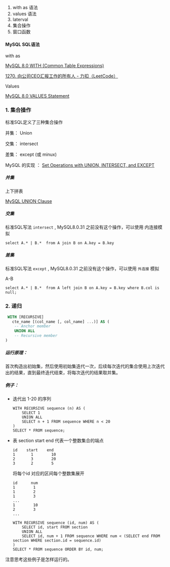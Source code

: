 1. with as 语法
2. values 语法
3. laterval 
4. 集合操作
5. 窗口函数

#### MySQL SQL语法

with as

[MySQL 8.0 WITH (Common Table Expressions)](https://dev.mysql.com/doc/refman/8.0/en/with.html#common-table-expressions-recursive)

[1270. 向公司CEO汇报工作的所有人 - 力扣（LeetCode）](https://leetcode.cn/problems/all-people-report-to-the-given-manager/comments/)



Values 

[MySQL 8.0  VALUES Statement](https://dev.mysql.com/doc/refman/8.0/en/values.html)



### 1. 集合操作

标准SQL定义了三种集合操作

并集： Union 

交集： intersect

差集： except (或 minux)

MySQL 的实现 ： [Set Operations with UNION, INTERSECT, and EXCEPT](https://dev.mysql.com/doc/refman/8.0/en/set-operations.html)



##### 并集

上下拼表

[MySQL  UNION Clause](https://dev.mysql.com/doc/refman/8.0/en/union.html)

##### 交集


标准SQL写法 `intersect` , MySQL8.0.31 之前没有这个操作，可以使用 内连接模拟

```
select A.* | B.*  from A join B on A.key = B.key 
```

##### 差集 

标准SQL写法 `except` , MySQL8.0.31 之前没有这个操作，可以使用 `外连接` 模拟

A-B

```
select A.* | B.*  from A left join B on A.key = B.key where B.col is null;
```



### 2. 递归

```sql
 WITH [RECURSIVE]
   cte_name [(col_name [, col_name] ...)] AS (
    -- Anchor member
    UNION ALL
    -- Recursive member
)
```

##### 运行原理：

首次构造出初始集，然后使用初始集迭代一次，后续每次迭代的集合使用上次迭代出的结果，直到最终迭代结束，将每次迭代的结果取并集。

##### 例子：

- 迭代出 1-20 的序列

	```mysql
	WITH RECURSIVE sequence (n) AS (
	    SELECT 1
	    UNION ALL
	    SELECT n + 1 FROM sequence WHERE n < 20
	)
	SELECT * FROM sequence;
	
	```

- 表 section  start end 代表一个整数集合的端点

	```
	id    start    end 
	1       1        10
	2       3        20
	3       2        5
	```

	将每个id 对应的区间每个整数集展开

	```
	id      num
	1        1
	1        2
	1        3
	...
	1        10
	2        3
	...
	```

	```mysql
	WITH RECURSIVE sequence (id, num) AS (
	    SELECT id, start FROM section
	    UNION ALL
	    SELECT id, num + 1 FROM sequence WHERE num < (SELECT end FROM section WHERE section.id = sequence.id)
	)
	SELECT * FROM sequence ORDER BY id, num;
	```

注意思考这些例子是怎样运行的。







